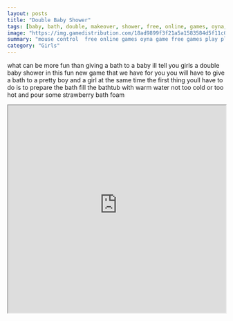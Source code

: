 ```yaml
---
layout: posts
title: "Double Baby Shower"
tags: [baby, bath, double, makeover, shower, free, online, games, oyna, game, free, games, play, play, games]
image: "https://img.gamedistribution.com/18ad9899f3f21a5a1583584d5f11c0c0.jpg"
summary: "mouse control  free online games oyna game free games play play games"
category: "Girls"
---
```


what can be more fun than giving a bath to a baby ill tell you girls a double baby shower in this fun new game that we have for you you will have to give a bath to a pretty boy and a girl at the same time the first thing youll have to do is to prepare the bath fill the bathtub with warm water not too cold or too hot and pour some strawberry bath foam

<iframe width="100%" height="480px;" src="https://flash.gamedistribution.com?game=18ad9899f3f21a5a1583584d5f11c0c0"></iframe>